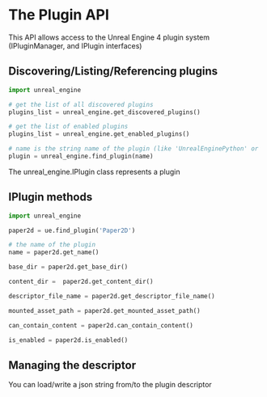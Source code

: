 The Plugin API
=

This API allows access to the Unreal Engine 4 plugin system (IPluginManager, and IPlugin interfaces)

Discovering/Listing/Referencing plugins
-

```py
import unreal_engine

# get the list of all discovered plugins
plugins_list = unreal_engine.get_discovered_plugins()

# get the list of enabled plugins
plugins_list = unreal_engine.get_enabled_plugins()

# name is the string name of the plugin (like 'UnrealEnginePython' or 'Paper2D')
plugin = unreal_engine.find_plugin(name)
```

The unreal_engine.IPlugin class represents a plugin


IPlugin methods
-

```py
import unreal_engine

paper2d = ue.find_plugin('Paper2D')

# the name of the plugin
name = paper2d.get_name()

base_dir = paper2d.get_base_dir()

content_dir =  paper2d.get_content_dir()

descriptor_file_name = paper2d.get_descriptor_file_name()

mounted_asset_path = paper2d.get_mounted_asset_path()

can_contain_content = paper2d.can_contain_content()

is_enabled = paper2d.is_enabled()
```

Managing the descriptor
-

You can load/write a json string from/to the plugin descriptor
